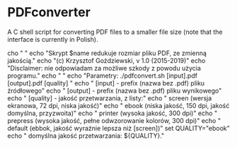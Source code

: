 # PDFconverter

A C shell script for converting PDF files to a smaller file size (note that the interface is currently in Polish).

cho " "
echo "Skrypt $name redukuje rozmiar pliku PDF, ze zmienną jakością."
echo "(c) Krzysztof Goździewski, v 1.0 (2015-2019)"
echo "Disclaimer: nie odpowiadam za możliwe szkody z powodu użycia programu."
echo " "
echo "Parametry: ./pdfconvert.sh [input].pdf [output].pdf [quality] "
echo "  [input] - prefix (nazwa bez .pdf) pliku źródłowego"
echo "  [output] - prefix (nazwa bez .pdf) pliku wynikowego"
echo "  [quality] - jakość przetwarzania, z listy:"
echo "     screen   (wersja ekranowa, 72 dpi, niska jakość)"
echo "     ebook    (niska jakość, 150 dpi, jakość domyślna, przyzwoita)"
echo "     printer  (wysoka jakość, 300 dpi)"
echo "     prepress (wysoka jakość, pełne odwzorowanie kolorów, 300 dpi)"
echo "     default  (ebbok, jakość wyraźnie lepsza niż [screen])"
set QUALITY="ebook"
echo "  domyślna jakość przetwarzania: ${QUALITY}."   


